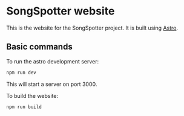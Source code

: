 # SongSpotter website

This is the website for the SongSpotter project. It is built using [Astro](https://astro.build/).

## Basic commands

To run the astro development server:

```bash
npm run dev
```

This will start a server on port 3000.

To build the website:

```bash
npm run build
```